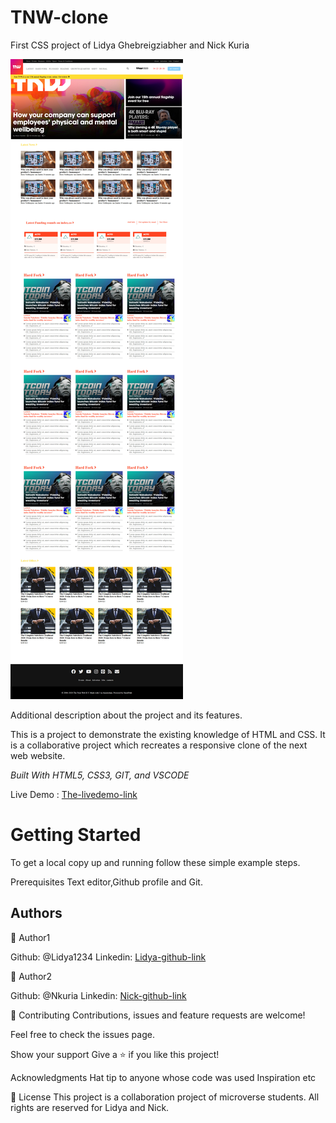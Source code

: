 # TNW-clone


First CSS project of Lidya Ghebreigziabher and Nick Kuria

<img src="images/Screenshot.jpg" alt="TNW">

Additional description about the project and its features.

This is a project to demonstrate the existing knowledge of HTML and CSS. It is a collaborative project which recreates a responsive clone of the next web website.

<i>Built With HTML5, CSS3, GIT, and VSCODE</i>

Live Demo : [The-livedemo-link](https://sad-davinci-ec8c48.netlify.app/)

<h1>Getting Started</h1>

To get a local copy up and running follow these simple example steps.

Prerequisites Text editor,Github profile and Git.

<h2>Authors</h2>

👤 Author1

Github: @Lidya1234 Linkedin: [Lidya-github-link](https://www.linkedin.com/in/lidya-ghebreigziabher-4a94391aa/)


👤 Author2

Github: @Nkuria Linkedin: [Nick-github-link](https://www.linkedin.com/in/nick-kuria-a148931a9/)

🤝 Contributing Contributions, issues and feature requests are welcome!

Feel free to check the issues page.

Show your support Give a ⭐️ if you like this project!

Acknowledgments Hat tip to anyone whose code was used Inspiration etc

📝 License This project is a collaboration project of microverse students. All rights are reserved for Lidya and Nick.
